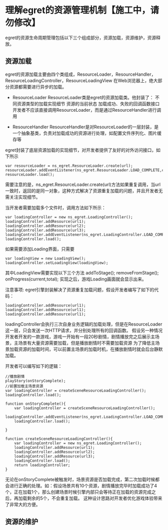 理解egret的资源管理机制【施工中，请勿修改】
========================
egret的资源生命周期管理包括以下三个组成部分，资源加载，资源维护，资源释放。


资源加载
----------------------
egret的资源加载主要由四个类组成，ResourceLoader，ResourceHandler，ResourceLoadingController，ResourceLoadingView
在Web浏览器上，绝大部分资源都需要进行异步的加载。

* ResourceLoader
ResourceLoader类是egret的资源加载类。他封装了：
不同资源类型的加载实现细节
资源的当前状态
加载成功、失败的回调函数接口
开发者不应该直接调用ResourceLoader，而是通过ResourceHandler进行调用

* ResourceHandler
ResourceHandler是对ResourceLoader的一层封装，是一个抽象基类，负责对加载成功的资源进行处理，如配置文件序列化、图片缓存等

egret封装了底层资源加载的实现细节，对开发者提供了友好的对外访问接口，如下所示
```
var resourceLoader = ns_egret.ResourceLoader.create(url);
resourceLoader.addEventListener(ns_egret.ResourceLoader.LOAD_COMPLETE,callback,this);
resourceLoader.load();
```

需要注意的是，ns_egret.ResourceLoader.create(url)方法如果重复调用，当url一致时，返回的是同一对象，这种方式解决了资源重复加载的问题，并且开发者无需关注实现细节。

当开发者需要加载多个文件时，调用方法如下所示：

```
var loadingController = new ns_egret.LoadingController();
loadingController.addResource(url1);
loadingController.addResource(url2);
loadingController.addResource(url3);
loadingController.addEventListener(ns_egret.LoadingController.LOAD_COMPLETE,this.onCompleteHandler,this);
loadingController.load();
```

如果需要添加Loading界面，只需要
```
var loadingView = new LoadingView();
loadingController.setLoadingView(loadingView);
```

其中LoadingView需要实现以下三个方法
addToStage();
removeFromStage();
onProgress(current,total);
实现之后，游戏Loading画面就会显示出来。

注意事项:
egret引擎封装解决了资源重复加载问题，假设开发者编写了如下的代码：
```
loadingController.addResource(url1);
loadingController.addResource(url1);
loadingController.addResource(url1);
```
loadingController会执行三次自身业务逻辑的加载处理，但是在ResourceLoader这一层，只会发送一次HTTP请求，并分别处理所有的回调函数。
假设另一种情况
开发者开发的一款游戏，游戏一开始有一段20秒剧情，剧情播放完之后展示主场景，主场景有大量资源需要加载，但是播放剧情时不需要加载资源
为了降低主场景加载资源的加载时间，可以前置主场景的加载时机，在播放剧情时就会后台静默加载。

开发者可以编写如下的逻辑：

```
//播放剧情
playStory(onStoryComplete);
//前置加载主场景资源
var loadingController = createSceneResourceLoadingController();
loadingController.load();

function onStoryComplete(){
    var loadingController = createSceneResourceLoadingController();
    loadingController.addEventListener(ns_egret.LoadingController.LOAD_COMPLETE,this.onCompleteHandler,this);
    loadingController.load();

}

function createSceneResourceLoadingController(){
    var loadingController = new ns_egret.LoadingController();
    loadingController.addResource(url1);
    loadingController.addResource(url2);
    loadingController.addResource(url3);
    loadingController.load();
    return loadingController;
}

```

无论在onStoryComplete被触发时，场景资源是否加载完成，第二次加载时候都会进行正确的处理。如：假设场景共有10个资源，剧情播放完毕时加载成功了4个，正在加载1个，那么创建场景时候引擎内部只会等待正在加载的资源完成之后，再加载剩余的5个，不会重复加载。
这种设计思路对开发者优化游戏体验带来了非常大的方便。






资源的维护
---------------------


